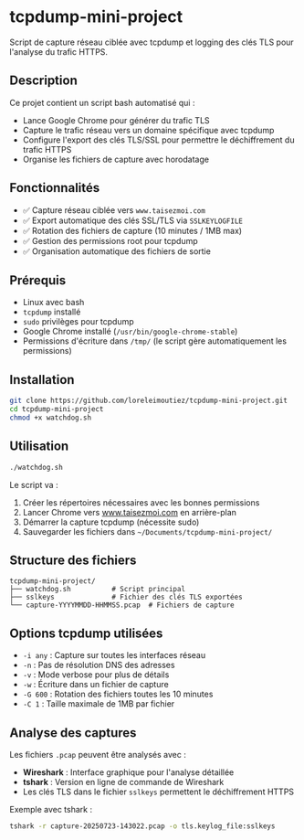 # tcpdump-mini-project

Script de capture réseau ciblée avec tcpdump et logging des clés TLS pour l'analyse du trafic HTTPS.

## Description

Ce projet contient un script bash automatisé qui :
- Lance Google Chrome pour générer du trafic TLS
- Capture le trafic réseau vers un domaine spécifique avec tcpdump
- Configure l'export des clés TLS/SSL pour permettre le déchiffrement du trafic HTTPS
- Organise les fichiers de capture avec horodatage

## Fonctionnalités

- ✅ Capture réseau ciblée vers `www.taisezmoi.com`
- ✅ Export automatique des clés SSL/TLS via `SSLKEYLOGFILE`
- ✅ Rotation des fichiers de capture (10 minutes / 1MB max)
- ✅ Gestion des permissions root pour tcpdump
- ✅ Organisation automatique des fichiers de sortie

## Prérequis

- Linux avec bash
- `tcpdump` installé
- `sudo` privilèges pour tcpdump
- Google Chrome installé (`/usr/bin/google-chrome-stable`)
- Permissions d'écriture dans `/tmp/` (le script gère automatiquement les permissions)

## Installation

```bash
git clone https://github.com/loreleimoutiez/tcpdump-mini-project.git
cd tcpdump-mini-project
chmod +x watchdog.sh
```

## Utilisation

```bash
./watchdog.sh
```

Le script va :
1. Créer les répertoires nécessaires avec les bonnes permissions
2. Lancer Chrome vers www.taisezmoi.com en arrière-plan
3. Démarrer la capture tcpdump (nécessite sudo)
4. Sauvegarder les fichiers dans `~/Documents/tcpdump-mini-project/`

## Structure des fichiers

```
tcpdump-mini-project/
├── watchdog.sh          # Script principal
├── sslkeys              # Fichier des clés TLS exportées
└── capture-YYYYMMDD-HHMMSS.pcap  # Fichiers de capture
```

## Options tcpdump utilisées

- `-i any` : Capture sur toutes les interfaces réseau
- `-n` : Pas de résolution DNS des adresses
- `-v` : Mode verbose pour plus de détails
- `-w` : Écriture dans un fichier de capture
- `-G 600` : Rotation des fichiers toutes les 10 minutes
- `-C 1` : Taille maximale de 1MB par fichier

## Analyse des captures

Les fichiers `.pcap` peuvent être analysés avec :
- **Wireshark** : Interface graphique pour l'analyse détaillée
- **tshark** : Version en ligne de commande de Wireshark
- Les clés TLS dans le fichier `sslkeys` permettent le déchiffrement HTTPS

Exemple avec tshark :
```bash
tshark -r capture-20250723-143022.pcap -o tls.keylog_file:sslkeys
```
